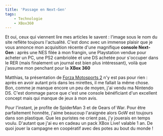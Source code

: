```yaml
---
title: 'Passage en Next-Gen'
tags:
    - Technologie
    - XBox360
---
```


Et oui, ceux qui viennent lire mes articles le savent&nbsp;: l'image sous le nom
du site reflète toujours l'actualité. C'est donc avec un immense plaisir que je
vous annonce mon acquisition récente d'une magnifique **console
Next-Gen**&nbsp;: après une NES filée à mon frangin, une Playstation vendue pour
acheter un PC, une PS2 cambriolée et une DS achetée pour s'occuper dans le RER
(mais finalement un journal est bien plus intéressant), voilà que j'assume mon
penchant pour la **XBox 360**

Matthias, ta présentation de [Forza Motosports 2](/?s=road+rules) n'y est pas
pour rien&nbsp;: après en avoir autant pris dans les mirettes, il me fallait la
même chose. Bon, comme je manque encore un peu de moyen, j'ai vendu ma Nintendo
DS. C'est dommage parce que c'est une console bénéficiant d'un excellent concept
mais qui manque de jeux à mon avis.

Pour l'instant, je profite de SpiderMan 3 et de Gears of War. Pour être
parfaitement honnête, j'aime beaucoup l'araignée alors GoW est toujours dans son
plastique. Que les puristes ne crient pas, j'y jouerais en temps voulu. D'autant
que j'ai eu en cadeau un pack XBox Live! valable 1 an. De quoi jouer la campagne
en coopératif avec des potes au bout du monde&nbsp;!
